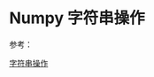 # Numpy 字符串操作





参考：

<a href="http://doc.codingdict.com/NumPy_v111/reference/routines.char.html" blank="">字符串操作</a>  